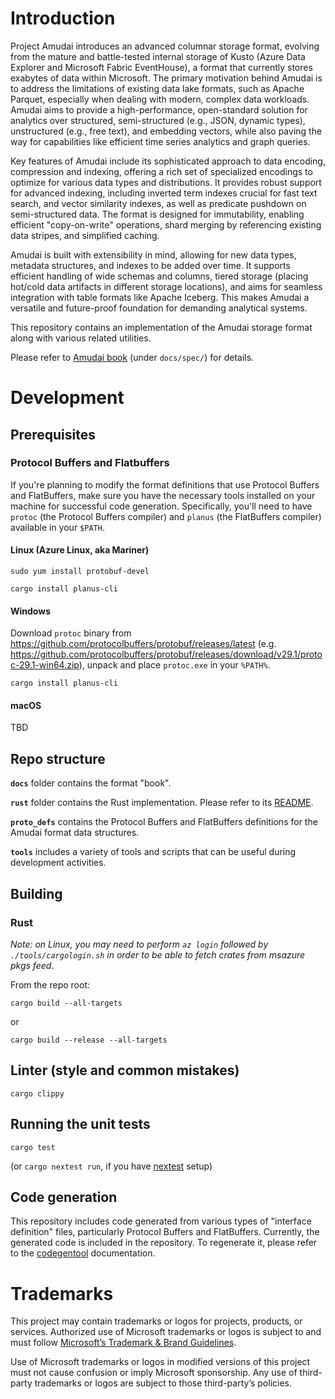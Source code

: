 # Introduction

Project Amudai introduces an advanced columnar storage format, evolving from the mature and battle-tested internal storage of Kusto (Azure Data Explorer and Microsoft Fabric EventHouse), a format that currently stores exabytes of data within Microsoft. The primary motivation behind Amudai is to address the limitations of existing data lake formats, such as Apache Parquet, especially when dealing with modern, complex data workloads. Amudai aims to provide a high-performance, open-standard solution for analytics over structured, semi-structured (e.g., JSON, dynamic types), unstructured (e.g., free text), and embedding vectors, while also paving the way for capabilities like efficient time series analytics and graph queries.

Key features of Amudai include its sophisticated approach to data encoding, compression and indexing, offering a rich set of specialized encodings to optimize for various data types and distributions. It provides robust support for advanced indexing, including inverted term indexes crucial for fast text search, and vector similarity indexes, as well as predicate pushdown on semi-structured data. The format is designed for immutability, enabling efficient "copy-on-write" operations, shard merging by referencing existing data stripes, and simplified caching.

Amudai is built with extensibility in mind, allowing for new data types, metadata structures, and indexes to be added over time. It supports efficient handling of wide schemas and columns, tiered storage (placing hot/cold data artifacts in different storage locations), and aims for seamless integration with table formats like Apache Iceberg. This makes Amudai a versatile and future-proof foundation for demanding analytical systems.

This repository contains an implementation of the Amudai storage format along with various related utilities.

Please refer to [Amudai book](./docs/spec/) (under `docs/spec/`) for details.

# Development

## Prerequisites

### Protocol Buffers and Flatbuffers

If you're planning to modify the format definitions that use Protocol Buffers and FlatBuffers, make sure you have the necessary tools installed on your machine for successful code generation. Specifically, you'll need to have `protoc` (the Protocol Buffers compiler) and `planus` (the FlatBuffers compiler) available in your `$PATH`.

#### Linux (Azure Linux, aka Mariner)

```
sudo yum install protobuf-devel

cargo install planus-cli

```

#### Windows

Download `protoc` binary from https://github.com/protocolbuffers/protobuf/releases/latest (e.g. https://github.com/protocolbuffers/protobuf/releases/download/v29.1/protoc-29.1-win64.zip), unpack and place `protoc.exe` in your `%PATH%`.

```
cargo install planus-cli
```

#### macOS

TBD

## Repo structure

**`docs`** folder contains the format "book".

**`rust`** folder contains the Rust implementation. Please refer to its [README](./rust/README.md).

**`proto_defs`** contains the Protocol Buffers and FlatBuffers definitions for the Amudai format data structures.

**`tools`** includes a variety of tools and scripts that can be useful during development activities.

## Building

### Rust

*Note: on Linux, you may need to perform `az login` followed by `./tools/cargologin.sh` in order to be able to fetch crates from msazure pkgs feed*.

From the repo root:

```
cargo build --all-targets
```

or 

```
cargo build --release --all-targets
```

## Linter (style and common mistakes)

```
cargo clippy
```

## Running the unit tests

```
cargo test
```

(or `cargo nextest run`, if you have [nextest](https://nexte.st/) setup)

## Code generation

This repository includes code generated from various types of "interface definition" files, particularly Protocol Buffers and FlatBuffers. Currently, the generated code is included in the repository. To regenerate it, please refer to the [codegentool](./rust/tools/codegentool/README.md) documentation.

# Trademarks

This project may contain trademarks or logos for projects, products, or services. 
Authorized use of Microsoft trademarks or logos is subject to and must follow [Microsoft’s Trademark & Brand Guidelines](https://www.microsoft.com/en-us/legal/intellectualproperty/trademarks/usage/general). 

Use of Microsoft trademarks or logos in modified versions of this project must not cause confusion or imply Microsoft sponsorship. Any use of third-party trademarks or logos are subject to those third-party’s policies.
